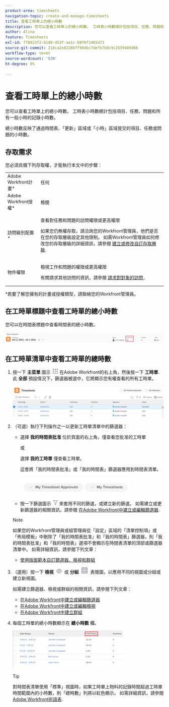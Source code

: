 ```yaml
---
product-area: timesheets
navigation-topic: create-and-manage-timesheets
title: 查看工時單上的總小時數
description: 您可以查看工時單上的總小時數。 工時表小時數總計包括項目、任務、問題和所有一般小時的記錄小時數。
author: Alina
feature: Timesheets
exl-id: ff0823f2-61d0-453f-ae1c-68f0f1465d73
source-git-commit: 210ca2e82286ff904bc7defb7b8c9c2559489d66
workflow-type: tm+mt
source-wordcount: '539'
ht-degree: 0%

---
```


# 查看工時單上的總小時數

您可以查看工時單上的總小時數。 工時表小時數總計包括項目、任務、問題和所有一般小時的記錄小時數。

總小時數反映了通過時間表、「更新」區域或「小時」區域提交的項目、任務或問題的小時數。

## 存取需求

您必須具備下列存取權，才能執行本文中的步驟：

<table style="table-layout:auto"> 
 <col> 
 <col> 
 <tbody> 
  <tr> 
   <td role="rowheader">Adobe Workfront計畫*</td> 
   <td> <p>任何</p> </td> 
  </tr> 
  <tr> 
   <td role="rowheader">Adobe Workfront授權*</td> 
   <td> <p>檢閱 </p> </td> 
  </tr> 
  <tr> 
   <td role="rowheader">訪問級別配置*</td> 
   <td> <p>查看對任務和問題的訪問權限或更高權限</p> <p>如果您仍無權存取，請洽詢您的Workfront管理員，他們是否在您的存取層級設定其他限制。 如需Workfront管理員如何修改您的存取層級的詳細資訊，請參閱 <a href="../../administration-and-setup/add-users/configure-and-grant-access/create-modify-access-levels.md" class="MCXref xref">建立或修改自訂存取層級</a>.</p> </td> 
  </tr> 
  <tr> 
   <td role="rowheader">物件權限</td> 
   <td> <p>檢視工作和問題的權限或更高權限</p> <p>有關請求其他訪問的資訊，請參閱 <a href="../../workfront-basics/grant-and-request-access-to-objects/request-access.md" class="MCXref xref">請求對對象的訪問 </a>.</p> </td> 
  </tr> 
 </tbody> 
</table>

*若要了解您擁有的計畫或授權類型，請聯絡您的Workfront管理員。

## 在工時單標題中查看工時單的總小時數

您可以在時間表標題中查看時間表的總小時數。

![](assets/timesheet-total-hours-in-header-highlighted-redesigned.png)

## 在工時單清單中查看工時單的總時數

1. 按一下 **主菜單** 圖示 ![](assets/main-menu-icon.png) 在Adobe Workfront的右上角，然後按一下 **工時單**. 此 **全部** 預設情況下，篩選器被選中，它將顯示您有權查看的所有工時單。

   ![](assets/timesheet-list-one-timesheet-selected-nwe-350x70.png)

1. （可選）執行下列操作之一以更新工時單清單中的篩選器：

   * 選擇 **我的時間表批准** 位於頁面的右上角，僅查看您批准的工時單

      或

      選擇 **我的工時單** 僅查看工時單。

      這會將「我的時間表批准」或「我的時間表」篩選器應用到時間表清單。

      ![](assets/my-timesheet-approvals-my-timesheets-pills-on-timesheets-list-nwe-350x58.png)

   * 按一下篩選圖示 ![](assets/filter-nwepng.png) 來套用不同的篩選，或建立新的篩選。 如需建立或更新篩選器的相關資訊，請參閱 [在Adobe Workfront中建立或編輯篩選器](../../reports-and-dashboards/reports/reporting-elements/create-filters.md).
   >[!NOTE]
   >
   >如果您的Workfront管理員或組管理員從「設定」區域的「清單控制項」或「佈局模板」中刪除了「我的時間表批准」和「我的時間表」篩選器，則「我的時間表批准」和「我的時間表」選項不會顯示在時間表清單的頂部或篩選器清單中。 如需詳細資訊，請參閱下列文章：
   * [使用版面範本自訂篩選器、檢視和群組](../../administration-and-setup/customize-workfront/use-layout-templates/customize-fvg-list-controls-layout-template.md)


1. （選用）按一下 **檢視** ![](assets/view-icon.png) 或 **分組** ![](assets/grouping.png) 表徵圖，以應用不同的視圖或分組或建立新視圖。

   如需建立篩選器、檢視或群組的相關資訊，請參閱下列文章：

   * [在Adobe Workfront中建立或編輯篩選器](../../reports-and-dashboards/reports/reporting-elements/create-filters.md)
   * [在Adobe Workfront中建立或編輯檢視](../../reports-and-dashboards/reports/reporting-elements/create-edit-views.md)
   * [在Adobe Workfront中建立群組](../../reports-and-dashboards/reports/reporting-elements/create-groupings.md)

1. 每個工時單的總小時數顯示在 **總小時數** 欄。

   ![](assets/total-hours-column-highlighted-all-timesheets-list-nwe-350x120.png)

   >[!TIP]
   對時間表清單使用「標準」視圖時，如果工時單上物料的記錄時間超過工時單時間範圍內的小時數，則「總時數」列將以紅色顯示。 如需詳細資訊，請參閱 [Adobe Workfront術語表](../../workfront-basics/navigate-workfront/workfront-navigation/workfront-terminology-glossary.md).
